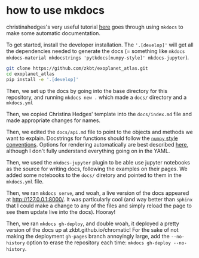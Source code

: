 # how to use mkdocs

christinahedges's very useful tutorial [here](https://christinahedges.github.io/astronomy_workflow/notebooks/3.0-building/mkdocs.html) goes through using `mkdocs` to make some automatic documentation.

To get started, install the developer installation. The `'.[develop]'` will get all the dependencies needed to generate the docs (= something like `mkdocs mkdocs-material mkdocstrings 'pytkdocs[numpy-style]' mkdocs-jupyter`).
```bash
git clone https://github.com/zkbt/exoplanet_atlas.git
cd exoplanet_atlas
pip install -e '.[develop]'
```

Then, we set up the docs by going into the base directory for this repository, and running
`mkdocs new .`
which made a `docs/` directory and a `mkdocs.yml`

Then, we copied Christina Hedges' template into the `docs/index.md` file and made appropriate changes for names.

Then, we edited the `docs/api.md` file to point to the objects and methods we want to explain. Docstrings for functions should follow the [`numpy` style conventions](https://numpydoc.readthedocs.io/en/latest/format.html). Options for rendering automatically are best described [here](https://mkdocstrings.github.io/python/usage/), although I don't fully understand everything going on in the YAML.

Then, we used the `mkdocs-jupyter` plugin to be able use jupyter notebooks as the source for writing docs, following the examples on their pages. We added some notebooks to the `docs/` diretory and pointed to them in the `mkdocs.yml` file.

Then, we ran `mkdocs serve`, and woah, a live version of the docs appeared at http://127.0.0.1:8000/. It was particularly cool (and way better than `sphinx` that I could make a change to any of the files and simply reload the page to see them update live into the docs). Hooray!

Then, we ran `mkdocs gh-deploy`, and double woah, it deployed a pretty version of the docs up at zkbt.github.io/chromatic! For the sake of not making the deployment `gh-pages` branch annoyingly large, add the `--no-history` option to erase the repository each time: `mkdocs gh-deploy --no-history`.

